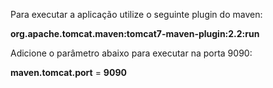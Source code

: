 Para executar a aplicação utilize o seguinte plugin do maven:

**org.apache.tomcat.maven:tomcat7-maven-plugin:2.2:run**

Adicione o parâmetro abaixo para executar na porta 9090:

**maven.tomcat.port** = **9090**
